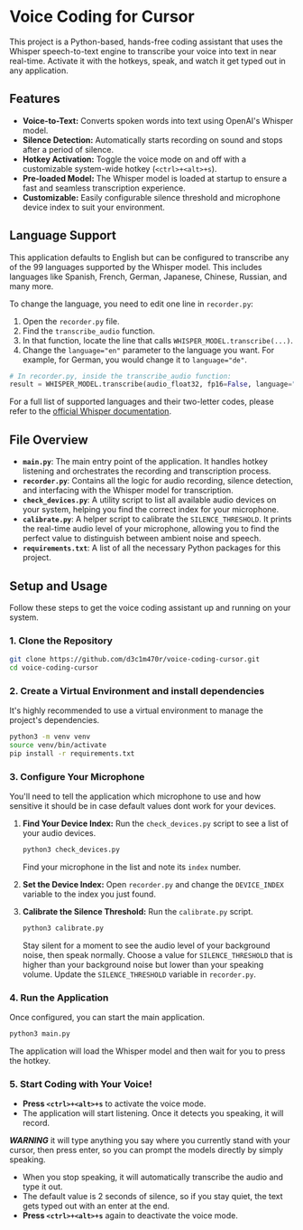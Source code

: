 # Voice Coding for Cursor

This project is a Python-based, hands-free coding assistant that uses the Whisper speech-to-text engine to transcribe your voice into text in near real-time. Activate it with the hotkeys, speak, and watch it get typed out in any application.

## Features

- **Voice-to-Text:** Converts spoken words into text using OpenAI's Whisper model.
- **Silence Detection:** Automatically starts recording on sound and stops after a period of silence.
- **Hotkey Activation:** Toggle the voice mode on and off with a customizable system-wide hotkey (`<ctrl>+<alt>+s`).
- **Pre-loaded Model:** The Whisper model is loaded at startup to ensure a fast and seamless transcription experience.
- **Customizable:** Easily configurable silence threshold and microphone device index to suit your environment.

## Language Support

This application defaults to English but can be configured to transcribe any of the 99 languages supported by the Whisper model. This includes languages like Spanish, French, German, Japanese, Chinese, Russian, and many more.

To change the language, you need to edit one line in `recorder.py`:

1.  Open the `recorder.py` file.
2.  Find the `transcribe_audio` function.
3.  In that function, locate the line that calls `WHISPER_MODEL.transcribe(...)`.
4.  Change the `language="en"` parameter to the language you want. For example, for German, you would change it to `language="de"`.

```python
# In recorder.py, inside the transcribe_audio function:
result = WHISPER_MODEL.transcribe(audio_float32, fp16=False, language="de") # Changed "en" to "de"
```

For a full list of supported languages and their two-letter codes, please refer to the [official Whisper documentation](https://github.com/openai/whisper/blob/main/whisper/tokenizer.py).

## File Overview

- **`main.py`**: The main entry point of the application. It handles hotkey listening and orchestrates the recording and transcription process.
- **`recorder.py`**: Contains all the logic for audio recording, silence detection, and interfacing with the Whisper model for transcription.
- **`check_devices.py`**: A utility script to list all available audio devices on your system, helping you find the correct index for your microphone.
- **`calibrate.py`**: A helper script to calibrate the `SILENCE_THRESHOLD`. It prints the real-time audio level of your microphone, allowing you to find the perfect value to distinguish between ambient noise and speech.
- **`requirements.txt`**: A list of all the necessary Python packages for this project.

## Setup and Usage

Follow these steps to get the voice coding assistant up and running on your system.

### 1. Clone the Repository

```bash
git clone https://github.com/d3c1m470r/voice-coding-cursor.git
cd voice-coding-cursor
```

### 2. Create a Virtual Environment and install dependencies

It's highly recommended to use a virtual environment to manage the project's dependencies.

```bash
python3 -m venv venv
source venv/bin/activate
pip install -r requirements.txt
```

### 3. Configure Your Microphone

You'll need to tell the application which microphone to use and how sensitive it should be in case default values dont work for your devices.

1.  **Find Your Device Index:** Run the `check_devices.py` script to see a list of your audio devices.

    ```bash
    python3 check_devices.py
    ```

    Find your microphone in the list and note its `index` number.

2.  **Set the Device Index:** Open `recorder.py` and change the `DEVICE_INDEX` variable to the index you just found.

3.  **Calibrate the Silence Threshold:** Run the `calibrate.py` script.

    ```bash
    python3 calibrate.py
    ```

    Stay silent for a moment to see the audio level of your background noise, then speak normally. Choose a value for `SILENCE_THRESHOLD` that is higher than your background noise but lower than your speaking volume. Update the `SILENCE_THRESHOLD` variable in `recorder.py`.

### 4. Run the Application

Once configured, you can start the main application.

```bash
python3 main.py
```

The application will load the Whisper model and then wait for you to press the hotkey.

### 5. Start Coding with Your Voice!

- **Press `<ctrl>+<alt>+s`** to activate the voice mode.
- The application will start listening. Once it detects you speaking, it will record.

***WARNING*** it will type anything you say where you currently stand with your cursor, then press enter, so you can prompt the models directly by simply speaking.

- When you stop speaking, it will automatically transcribe the audio and type it out.
- The default value is 2 seconds of silence, so if you stay quiet, the text gets typed out with an enter at the end.
- **Press `<ctrl>+<alt>+s`** again to deactivate the voice mode. 